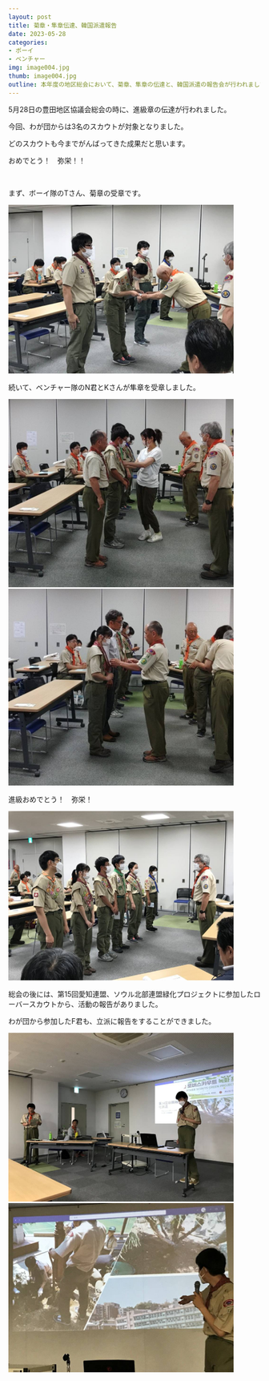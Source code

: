 ```yaml
---
layout: post
title: 菊章・隼章伝達、韓国派遣報告
date: 2023-05-28
categories:
- ボーイ
- ベンチャー
img: image004.jpg
thumb: image004.jpg
outline: 本年度の地区総会において、菊章、隼章の伝達と、韓国派遣の報告会が行われました。
---
```


5月28日の豊田地区協議会総会の時に、進級章の伝達が行われました。

今回、わが団からは3名のスカウトが対象となりました。

どのスカウトも今までがんばってきた成果だと思います。

おめでとう！　弥栄！！

<br>

まず、ボーイ隊のTさん、菊章の受章です。

<img src="/assets/img/blog/2023-05-28-菊章・隼章伝達、韓国派遣報告/image001.jpg" width="450px">

続いて、ベンチャー隊のN君とKさんが隼章を受章しました。

<img src="/assets/img/blog/2023-05-28-菊章・隼章伝達、韓国派遣報告/image002.jpg" width="450px">

<img src="/assets/img/blog/2023-05-28-菊章・隼章伝達、韓国派遣報告/image003.jpg" width="450px">

進級おめでとう！　弥栄！

<img src="/assets/img/blog/2023-05-28-菊章・隼章伝達、韓国派遣報告/image004.jpg" width="450px">

総会の後には、第15回愛知連盟、ソウル北部連盟緑化プロジェクトに参加したローバースカウトから、活動の報告がありました。

わが団から参加したF君も、立派に報告をすることができました。

<img src="/assets/img/blog/2023-05-28-菊章・隼章伝達、韓国派遣報告/image005.jpg" width="450px">

<img src="/assets/img/blog/2023-05-28-菊章・隼章伝達、韓国派遣報告/image006.jpg" width="450px">
